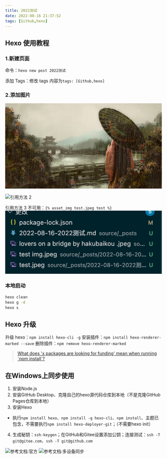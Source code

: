 ```yaml
---
title: 2022测试
date: 2022-08-16 21:37:52
tags: [Github,hexo]
---
```

## Hexo 使用教程

### 1.新建页面

命令：`hexo new post 2022测试`

添加 Tags：修改 tags 内容为`tags: [Github,hexo]`

### 2.添加图片

![引用方法 1](2022-08-16-2022测试/test%20img.jpeg)

<!-- more -->

![引用方法 2](test.jpeg)

引用方法 3 不可用：`{% asset_img test.jpeg test %}`
![截图后一键粘贴图片 Cmd+Alt+V](2022-08-16-2022测试/2022-08-17-00-19-33.png)

### 本地启动

```bash
hexo clean
hexo g -d
hexo s
```

## Hexo 升级

升级 hexo：`npm install hexo-cli -g`
安装插件：`npm install hexo-renderer-marked --save`
删除插件：`npm remove hexo-renderer-marked`

> [What does 'x packages are looking for funding' mean when running \`npm install\`?](https://stackoverflow.com/questions/58972251/what-does-x-packages-are-looking-for-funding-mean-when-running-npm-install)


## 在Windows上同步使用

1. 安装Node.js
2. 安装GitHub Desktop、克隆自己的hexo源代码仓库到本地（不是克隆GitHub Pages仓库到本地）
3. 安装Hexo
  - 执行`npm install hexo`、`npm install -g hexo-cli`、`npm install`、主题已包含，不需要执行`npm install hexo-deployer-git`；（不需要hexo init）
4. 生成秘钥：`ssh-keygen`；在GitHub和Gitee设置添加公钥；连接测试：`ssh -T git@gitee.com`、`ssh -T git@github.com`

![参考文档:官方](https://hexo.io/zh-cn/docs/#%E5%AE%89%E8%A3%85)
![参考文档:多设备同步](https://www.jianshu.com/p/937bda9123da)
